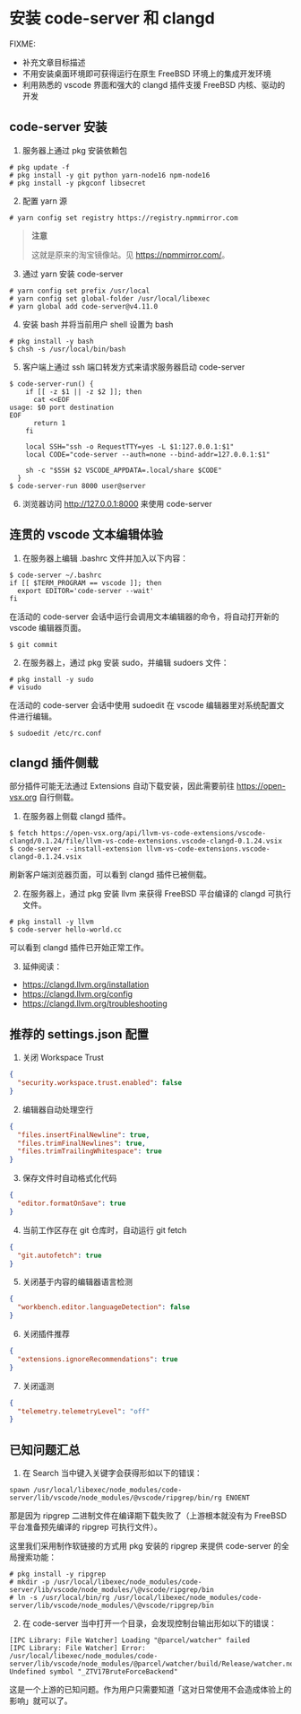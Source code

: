 # 安装 code-server 和 clangd

FIXME:

* 补充文章目标描述
* 不用安装桌面环境即可获得运行在原生 FreeBSD 环境上的集成开发环境
* 利用熟悉的 vscode 界面和强大的 clangd 插件支援 FreeBSD 内核、驱动的开发

## code-server 安装

1. 服务器上通过 pkg 安装依赖包

```
# pkg update -f
# pkg install -y git python yarn-node16 npm-node16
# pkg install -y pkgconf libsecret
```

2. 配置 yarn 源

```
# yarn config set registry https://registry.npmmirror.com
```

>**注意**
>
> 这就是原来的淘宝镜像站。见 <https://npmmirror.com/>。

3. 通过 yarn 安装 code-server

```
# yarn config set prefix /usr/local
# yarn config set global-folder /usr/local/libexec
# yarn global add code-server@v4.11.0
```

4. 安装 bash 并将当前用户 shell 设置为 bash

```
# pkg install -y bash
$ chsh -s /usr/local/bin/bash
```

5. 客户端上通过 ssh 端口转发方式来请求服务器启动 code-server

```
$ code-server-run() {
    if [[ -z $1 || -z $2 ]]; then
      cat <<EOF
usage: $0 port destination
EOF
      return 1
    fi

    local SSH="ssh -o RequestTTY=yes -L $1:127.0.0.1:$1"
    local CODE="code-server --auth=none --bind-addr=127.0.0.1:$1"

    sh -c "$SSH $2 VSCODE_APPDATA=.local/share $CODE"
  }
$ code-server-run 8000 user@server
```

6. 浏览器访问 http://127.0.0.1:8000 来使用 code-server

## 连贯的 vscode 文本编辑体验

1. 在服务器上编辑 .bashrc 文件并加入以下内容：

```
$ code-server ~/.bashrc
if [[ $TERM_PROGRAM == vscode ]]; then
  export EDITOR='code-server --wait'
fi
```

在活动的 code-server 会话中运行会调用文本编辑器的命令，将自动打开新的 vscode 编辑器页面。

```
$ git commit
```

2. 在服务器上，通过 pkg 安装 sudo，并编辑 sudoers 文件：

```
# pkg install -y sudo
# visudo
```

在活动的 code-server 会话中使用 sudoedit 在 vscode 编辑器里对系统配置文件进行编辑。

```
$ sudoedit /etc/rc.conf
```

## clangd 插件侧载

部分插件可能无法通过 Extensions 自动下载安装，因此需要前往 <https://open-vsx.org> 自行侧载。

1. 在服务器上侧载 clangd 插件。

```
$ fetch https://open-vsx.org/api/llvm-vs-code-extensions/vscode-clangd/0.1.24/file/llvm-vs-code-extensions.vscode-clangd-0.1.24.vsix
$ code-server --install-extension llvm-vs-code-extensions.vscode-clangd-0.1.24.vsix
```

刷新客户端浏览器页面，可以看到 clangd 插件已被侧载。

2. 在服务器上，通过 pkg 安装 llvm 来获得 FreeBSD 平台编译的 clangd 可执行文件。

```
# pkg install -y llvm
$ code-server hello-world.cc
```

可以看到 clangd 插件已开始正常工作。

3. 延伸阅读：

* <https://clangd.llvm.org/installation>
* <https://clangd.llvm.org/config>
* <https://clangd.llvm.org/troubleshooting>

## 推荐的 settings.json 配置

1. 关闭 Workspace Trust

```json
{
  "security.workspace.trust.enabled": false
}
```

2. 编辑器自动处理空行

```json
{
  "files.insertFinalNewline": true,
  "files.trimFinalNewlines": true,
  "files.trimTrailingWhitespace": true
}
```

3. 保存文件时自动格式化代码

```json
{
  "editor.formatOnSave": true
}
```

4. 当前工作区存在 git 仓库时，自动运行 git fetch

```json
{
  "git.autofetch": true
}
```

5. 关闭基于内容的编辑器语言检测

```json
{
  "workbench.editor.languageDetection": false
}
```

6. 关闭插件推荐

```json
{
  "extensions.ignoreRecommendations": true
}
```

7. 关闭遥测

```json
{
  "telemetry.telemetryLevel": "off"
}
```

## 已知问题汇总

1. 在 Search 当中键入关键字会获得形如以下的错误：

```
spawn /usr/local/libexec/node_modules/code-server/lib/vscode/node_modules/@vscode/ripgrep/bin/rg ENOENT
```

那是因为 ripgrep 二进制文件在编译期下载失败了（上游根本就没有为 FreeBSD 平台准备预先编译的 ripgrep 可执行文件）。

这里我们采用制作软链接的方式用 pkg 安装的 ripgrep 来提供 code-server 的全局搜索功能：

```
# pkg install -y ripgrep
# mkdir -p /usr/local/libexec/node_modules/code-server/lib/vscode/node_modules/\@vscode/ripgrep/bin
# ln -s /usr/local/bin/rg /usr/local/libexec/node_modules/code-server/lib/vscode/node_modules/\@vscode/ripgrep/bin
```

2. 在 code-server 当中打开一个目录，会发现控制台输出形如以下的错误：

```
[IPC Library: File Watcher] Loading "@parcel/watcher" failed
[IPC Library: File Watcher] Error: /usr/local/libexec/node_modules/code-server/lib/vscode/node_modules/@parcel/watcher/build/Release/watcher.node: Undefined symbol "_ZTV17BruteForceBackend"
```

这是一个上游的已知问题。作为用户只需要知道「这对日常使用不会造成体验上的影响」就可以了。
